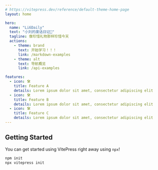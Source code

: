 ```yaml
---
# https://vitepress.dev/reference/default-theme-home-page
layout: home

hero:
  name: "Li6Daily"
  text: "小刘的废话日记👻"
  tagline: 像珍惜礼物那样珍惜今天
  actions:
    - theme: brand
      text: 开始学习！！！
      link: /markdown-examples
    - theme: alt
      text: 导航概览
      link: /api-examples

features:
  - icon: 🛠️
    title: Feature A
    details: Lorem ipsum dolor sit amet, consectetur adipiscing elit
  - icon: 🛠️
    title: Feature B
    details: Lorem ipsum dolor sit amet, consectetur adipiscing elit
  - icon: 🛠️
    title: Feature C
    details: Lorem ipsum dolor sit amet, consectetur adipiscing elit
---
```




## Getting Started

You can get started using VitePress right away using `npx`!

```sh
npm init
npx vitepress init
```